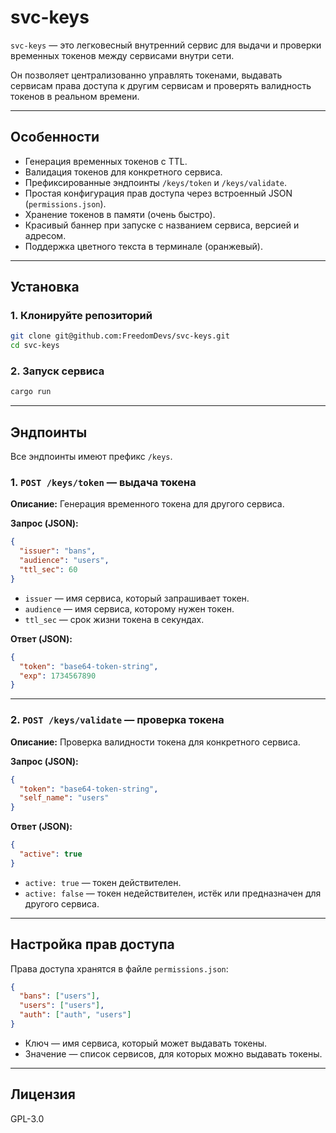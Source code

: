 # svc-keys

`svc-keys` — это легковесный внутренний сервис для выдачи и проверки временных токенов между сервисами внутри сети.  

Он позволяет централизованно управлять токенами, выдавать сервисам права доступа к другим сервисам и проверять валидность токенов в реальном времени.

---

## Особенности

- Генерация временных токенов с TTL.
- Валидация токенов для конкретного сервиса.
- Префиксированные эндпоинты `/keys/token` и `/keys/validate`.
- Простая конфигурация прав доступа через встроенный JSON (`permissions.json`).
- Хранение токенов в памяти (очень быстро).
- Красивый баннер при запуске с названием сервиса, версией и адресом.
- Поддержка цветного текста в терминале (оранжевый).

---

## Установка

### 1. Клонируйте репозиторий

```bash
git clone git@github.com:FreedomDevs/svc-keys.git
cd svc-keys
```

### 2. Запуск сервиса

```bash
cargo run
```

---

## Эндпоинты

Все эндпоинты имеют префикс `/keys`.

### 1. `POST /keys/token` — выдача токена

**Описание:** Генерация временного токена для другого сервиса.

**Запрос (JSON):**

```json
{
  "issuer": "bans",
  "audience": "users",
  "ttl_sec": 60
}
```

- `issuer` — имя сервиса, который запрашивает токен.
- `audience` — имя сервиса, которому нужен токен.
- `ttl_sec` — срок жизни токена в секундах.

**Ответ (JSON):**

```json
{
  "token": "base64-token-string",
  "exp": 1734567890
}
```

---

### 2. `POST /keys/validate` — проверка токена

**Описание:** Проверка валидности токена для конкретного сервиса.

**Запрос (JSON):**

```json
{
  "token": "base64-token-string",
  "self_name": "users"
}
```

**Ответ (JSON):**

```json
{
  "active": true
}
```

- `active: true` — токен действителен.
- `active: false` — токен недействителен, истёк или предназначен для другого сервиса.

---

## Настройка прав доступа

Права доступа хранятся в файле `permissions.json`:

```json
{
  "bans": ["users"],
  "users": ["users"],
  "auth": ["auth", "users"]
}
```

- Ключ — имя сервиса, который может выдавать токены.
- Значение — список сервисов, для которых можно выдавать токены.

---

## Лицензия

GPL-3.0

